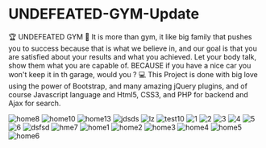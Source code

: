 # UNDEFEATED-GYM-Update


🏆 UNDEFEATED GYM 🥇
It is more than gym, it like big family that pushes you to success because that is what we believe in, and our goal is that you are satisfied about your results and what you achieved.
Let your body talk, show them what you are capable of. BECAUSE if you have a nice car you won't keep it in th garage, would you ? 
💻 This Project is done with big love using the power of Bootstrap, and many amazing jQuery plugins, and of course Javascript language and Html5, CSS3, and PHP for backend and Ajax for search.


![home8](https://user-images.githubusercontent.com/17449630/86173473-f35fb880-bb17-11ea-8ba9-9425202c708b.png)
![home10](https://user-images.githubusercontent.com/17449630/86173504-fc508a00-bb17-11ea-9a8b-0a24f5be9c94.png)
![home13](https://user-images.githubusercontent.com/17449630/86173506-fce92080-bb17-11ea-97ea-f7d312bdb27b.png)
![jdsds](https://user-images.githubusercontent.com/17449630/86173507-fe1a4d80-bb17-11ea-9805-eb79724059da.png)
![lz](https://user-images.githubusercontent.com/17449630/86173511-feb2e400-bb17-11ea-9388-a807c74ae60e.png)
![test10](https://user-images.githubusercontent.com/17449630/86173516-01add480-bb18-11ea-97a0-76857e015aa0.png)
![1](https://user-images.githubusercontent.com/17449630/86173532-05d9f200-bb18-11ea-8c52-7f23f521b037.png)
![2](https://user-images.githubusercontent.com/17449630/86173543-0b373c80-bb18-11ea-8f1e-0329de8525d3.png)
![3](https://user-images.githubusercontent.com/17449630/86173547-0bcfd300-bb18-11ea-80b5-7c932cdbd761.png)
![4](https://user-images.githubusercontent.com/17449630/86173553-0d999680-bb18-11ea-9a9c-67fb3b9a855b.png)
![5](https://user-images.githubusercontent.com/17449630/86173576-15593b00-bb18-11ea-9d46-d7336bae071a.png)
![6](https://user-images.githubusercontent.com/17449630/86173590-1a1def00-bb18-11ea-9281-c6968ae3d7db.png)
![dsfsd](https://user-images.githubusercontent.com/17449630/86173603-20ac6680-bb18-11ea-92a9-4a230a0c9de1.png)
![hme7](https://user-images.githubusercontent.com/17449630/86173604-2144fd00-bb18-11ea-83b6-580b8229df92.png)
![home1](https://user-images.githubusercontent.com/17449630/86173617-273ade00-bb18-11ea-9b09-e51727f67914.png)
![home2](https://user-images.githubusercontent.com/17449630/86173632-2dc95580-bb18-11ea-9b5e-585cd95444c2.png)
![home3](https://user-images.githubusercontent.com/17449630/86173646-3326a000-bb18-11ea-9cea-8e61eb08ba72.png)
![home4](https://user-images.githubusercontent.com/17449630/86173654-34f06380-bb18-11ea-9bfd-b4f6e10f9b5f.png)
![home5](https://user-images.githubusercontent.com/17449630/86173657-36ba2700-bb18-11ea-88a4-eea2ba3ab670.png)
![home6](https://user-images.githubusercontent.com/17449630/86173670-3b7edb00-bb18-11ea-86ae-99b8a994b945.png)

